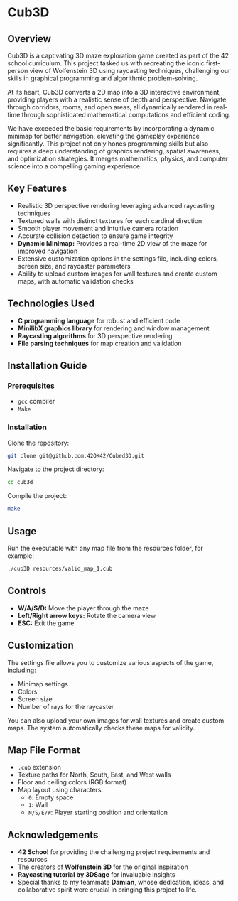# Cub3D

## Overview

Cub3D is a captivating 3D maze exploration game created as part of the 42 school curriculum. This project tasked us with recreating the iconic first-person view of Wolfenstein 3D using raycasting techniques, challenging our skills in graphical programming and algorithmic problem-solving.

At its heart, Cub3D converts a 2D map into a 3D interactive environment, providing players with a realistic sense of depth and perspective. Navigate through corridors, rooms, and open areas, all dynamically rendered in real-time through sophisticated mathematical computations and efficient coding.

We have exceeded the basic requirements by incorporating a dynamic minimap for better navigation, elevating the gameplay experience significantly. This project not only hones programming skills but also requires a deep understanding of graphics rendering, spatial awareness, and optimization strategies. It merges mathematics, physics, and computer science into a compelling gaming experience.

## Key Features

- Realistic 3D perspective rendering leveraging advanced raycasting techniques
- Textured walls with distinct textures for each cardinal direction
- Smooth player movement and intuitive camera rotation
- Accurate collision detection to ensure game integrity
- **Dynamic Minimap:** Provides a real-time 2D view of the maze for improved navigation
- Extensive customization options in the settings file, including colors, screen size, and raycaster parameters
- Ability to upload custom images for wall textures and create custom maps, with automatic validation checks

## Technologies Used

- **C programming language** for robust and efficient code
- **MinilibX graphics library** for rendering and window management
- **Raycasting algorithms** for 3D perspective rendering
- **File parsing techniques** for map creation and validation

## Installation Guide

### Prerequisites

- `gcc` compiler
- `Make`

### Installation

Clone the repository:
```bash
git clone git@github.com:42OK42/Cubed3D.git
```

Navigate to the project directory:
```bash
cd cub3d
```

Compile the project:
```bash
make
```

## Usage

Run the executable with any map file from the resources folder, for example:
```bash
./cub3D resources/valid_map_1.cub
```

## Controls

- **W/A/S/D:** Move the player through the maze
- **Left/Right arrow keys:** Rotate the camera view
- **ESC:** Exit the game

## Customization

The settings file allows you to customize various aspects of the game, including:

- Minimap settings
- Colors
- Screen size
- Number of rays for the raycaster

You can also upload your own images for wall textures and create custom maps. The system automatically checks these maps for validity.

## Map File Format

- `.cub` extension
- Texture paths for North, South, East, and West walls
- Floor and ceiling colors (RGB format)
- Map layout using characters:
  - `0`: Empty space
  - `1`: Wall
  - `N/S/E/W`: Player starting position and orientation

## Acknowledgements

- **42 School** for providing the challenging project requirements and resources
- The creators of **Wolfenstein 3D** for the original inspiration
- **Raycasting tutorial by 3DSage** for invaluable insights
- Special thanks to my teammate **Damian**, whose dedication, ideas, and collaborative spirit were crucial in bringing this project to life.
